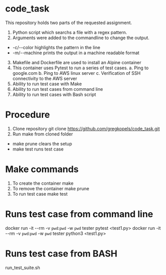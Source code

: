 # code_task
This repository holds two parts of the requested assignment.
1. Python script which searchs a file with a regex pattern. 
2. Arguments were added to the commandline to change the output.
  - -c/--color highlights the pattern in the line
  - -m/--machine prints the output in a machine readable format
3. Makefile and Dockerfile are used to install an Alpine container
4. This container uses Pytest to run a series of test cases.
 a. Ping to google.com
 b. Ping to AWS linux server
 c. Verification of SSH connectivity to the AWS server
5. Ability to run test case with Make
6. Ability to run test cases from command line
7. Ability to run test cases with Bash script
# Procedure
1. Clone repository
git clone https://github.com/gregkopels/code_task.git
2. Run make from cloned folder
 - make prune clears the setup
 - make test runs test case
# Make commands
1. To create the container
make
2. To remove the container
make prune
3. To run test case
make test 
# Runs test case from command line
docker run -it --rm -v `pwd`:`pwd` -w `pwd` tester pytest <test1.py> 
docker run -it --rm -v `pwd`:`pwd` -w `pwd` tester python3 <test1.py> 
# Runs test case from BASH
run_test_suite.sh  

